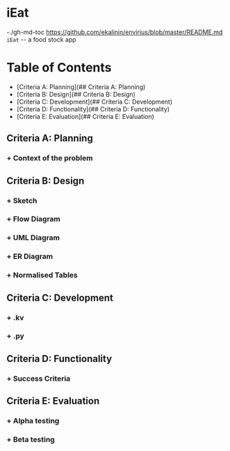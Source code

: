 # iEat
-./gh-md-toc https://github.com/ekalinin/envirius/blob/master/README.md
``iEat`` -- a food stock app

Table of Contents
=================
* [Criteria A: Planning](## Criteria A: Planning)
* [Criteria B: Design](## Criteria B: Design)
* [Criteria C: Development](## Criteria C: Development)
* [Criteria D: Functionality](## Criteria D: Functionality)
* [Criteria E: Evaluation](## Criteria E: Evaluation)

## Criteria A: Planning
### + Context of the problem

## Criteria B: Design
### + Sketch
### + Flow Diagram
### + UML Diagram
### + ER Diagram
### + Normalised Tables

## Criteria C: Development
### + .kv
### + .py

## Criteria D: Functionality
### + Success Criteria

## Criteria E: Evaluation 
### + Alpha testing
### + Beta testing



